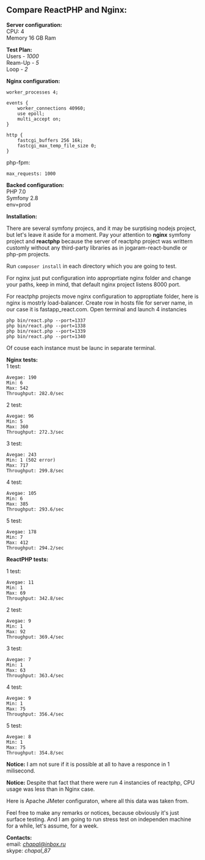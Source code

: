 Compare ReactPHP and Nginx:
--------------------------
**Server configuration:**  
CPU: 4  
Memory 16 GB Ram  

**Test Plan:**  
Users - *1000*  
Ream-Up - *5*  
Loop - *2*  

**Nginx configuration:**  
```
worker_processes 4;  

events {  
    worker_connections 40960;  
    use epoll;  
    multi_accept on;  
}

http {
    fastcgi_buffers 256 16k;
    fastcgi_max_temp_file_size 0;
}

```

php-fpm:  
```
max_requests: 1000
```



**Backed configuration:**  
PHP 7.0  
Symfony 2.8  
env=prod  


**Installation:**  

There are several symfony projecs, and it may be surptising nodejs project, but let's leave it aside for a moment.
Pay your attention to **nginx** symfony project and **reactphp** because the server of reactphp project was writtern customly without any third-party libraries as in jogaram-react-bundle or php-pm projects.  

Run `composer install` in each directory which you are going to test.  

For nginx just put configuration into approprtiate nginx folder and change your paths, keep in mind, that default nginx project listens 8000 port.  

For reactphp projects move nginx configuration to approptiate folder, here is nginx is mostrly load-balancer. Create row in hosts file for server name, in our case it is fastapp_react.com. Open terminal and launch 4 instancies
```
php bin/react.php --port=1337
php bin/react.php --port=1338
php bin/react.php --port=1339
php bin/react.php --port=1340
```
Of couse each instance must be launc in separate terminal.  



**Nginx tests:**  
1 test:
```
Avegae: 190
Min: 6
Max: 542
Throughput: 282.0/sec
```

2 test:
```
Avegae: 96
Min: 5
Max: 360
Throughput: 272.3/sec
```

3 test:
```
Avegae: 243
Min: 1 (502 error)
Max: 717
Throughput: 299.8/sec
```

4 test:
```
Avegae: 105
Min: 6
Max: 385
Throughput: 293.6/sec
```

5 test:
```
Avegae: 178
Min: 7
Max: 412
Throughput: 294.2/sec
```

**ReactPHP tests:**  

1 test:
```
Avegae: 11
Min: 1
Max: 69
Throughput: 342.8/sec
```

2 test:
```
Avegae: 9
Min: 1
Max: 92
Throughput: 369.4/sec
```

3 test:
```
Avegae: 7
Min: 1
Max: 63
Throughput: 363.4/sec
```

4 test:
```
Avegae: 9
Min: 1
Max: 75
Throughput: 356.4/sec
```

5 test:
```
Avegae: 8
Min: 1
Max: 75
Throughput: 354.8/sec
```

**Notice:** I am not sure if it is possible at all to have a responce in 1 milisecond.

**Notice:** Despite that fact that there were run 4 instancies of reactphp, CPU usage was less than in Nginx case.  

Here is Apache JMeter configuraton, where all this data was taken from.

Feel free to make any remarks or notices, because obviously it's just surface testing. And I am going to run stress test on independen machine for a while, let's assume, for a week.

**Contacts:**  
email: *chapal@inbox.ru*  
skype: *chapal_87*



